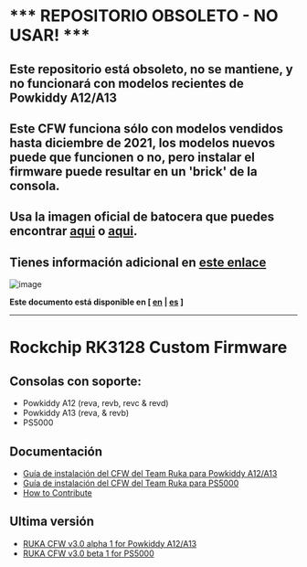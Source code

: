 # *** REPOSITORIO OBSOLETO - NO USAR! ***

## Este repositorio está obsoleto, no se mantiene, y no funcionará con modelos recientes de Powkiddy A12/A13
## Este CFW funciona sólo con modelos vendidos hasta diciembre de 2021, los modelos nuevos puede que funcionen o no, pero instalar el firmware puede resultar en un 'brick' de la consola.
## Usa la imagen oficial de batocera que puedes encontrar [aqui](https://updates.batocera.org/powkiddy_a13/stable/last/batocera-rk3128-powkiddy_a13-34-20220523.img.gz) o [aqui](https://batocera.org/downloads).
## Tienes información adicional en [este enlace](https://rk3128-cfw.github.io)

![image](https://user-images.githubusercontent.com/67930710/117461690-22bc2e80-af4e-11eb-8ac5-240f600ebe39.png)

**Este documento está disponible en [ [en](../readme.md) | [es](doc/readme_es.md) ]**

---

# Rockchip RK3128 Custom Firmware

## Consolas con soporte:

* Powkiddy A12 (reva, revb, revc & revd)
* Powkiddy A13 (reva, & revb)
* PS5000

## Documentación

* [Guía de instalación del CFW del Team Ruka para Powkiddy A12/A13](install_es.md)
* [Guía de instalación del CFW del Team Ruka para PS5000](install_ps5000.md)
* [How to Contribute](../CONTRIBUTING.md)

## Ultima versión

* [RUKA CFW v3.0 alpha 1 for Powkiddy A12/A13](https://github.com/Ruka-CFW/rk3128-cfw/releases/tag/v3.0_alpha_1)
* [RUKA CFW v3.0 beta 1 for PS5000](https://github.com/Ruka-CFW/rk3128-cfw/releases/tag/v3.0_beta_1)
